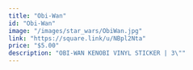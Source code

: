 ```yaml
---
title: "Obi-Wan"
id: "Obi-Wan"
image: "/images/star_wars/ObiWan.jpg"
link: "https://square.link/u/NBpl2Nta"
price: "$5.00"
description: "OBI-WAN KENOBI VINYL STICKER | 3\""
---
```

